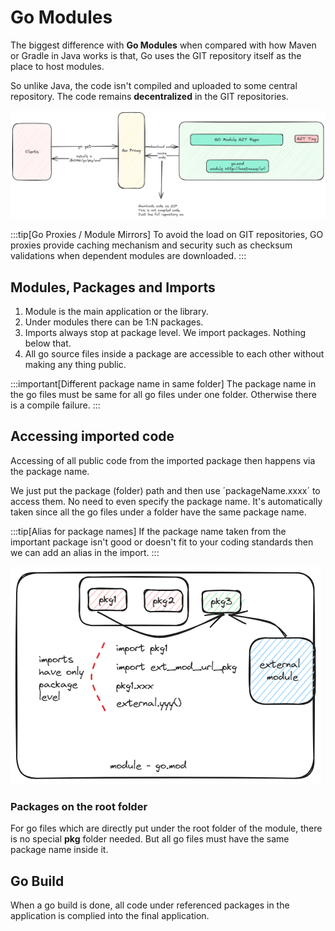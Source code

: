 # Go Modules

The biggest difference with **Go Modules** when compared with how Maven or Gradle in Java works is that,
Go uses the GIT repository itself as the place to host modules.

So unlike Java, the code isn't compiled and uploaded to some central repository.
The code remains **decentralized** in the GIT repositories.

![go-modules](../../static/img/go-modules.excalidraw.png)

:::tip[Go Proxies / Module Mirrors]
To avoid the load on GIT repositories, GO proxies provide caching mechanism and
security such as checksum validations when dependent modules are downloaded.
:::

## Modules, Packages and Imports

1. Module is the main application or the library.
2. Under modules there can be 1:N packages.
3. Imports always stop at package level. We import packages. Nothing below that.
4. All go source files inside a package are accessible to each other without making
   any thing public.

:::important[Different package name in same folder]
The package name in the go files must be same for all go files under one folder.
Otherwise there is a compile failure.
:::

## Accessing imported code

Accessing of all public code from the imported package then happens via the package name.

We just put the package (folder) path and then use ´packageName.xxxx´ to access them.
No need to even specify the package name. It's automatically taken since all the go
files under a folder have the same package name.

:::tip[Alias for package names]
If the package name taken from the important package isn't good or doesn't fit to your
coding standards then we can add an alias in the import.
:::

![structure](../../static/img/go-module-structure.excalidraw.png)

### Packages on the root folder

For go files which are directly put under the root folder of the module, there is no special **pkg** folder needed.
But all go files must have the same package name inside it.

## Go Build

When a go build is done, all code under referenced packages in the application is complied into the final application.
